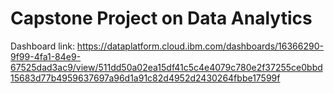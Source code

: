 # Capstone Project on Data Analytics
Dashboard link: 
https://dataplatform.cloud.ibm.com/dashboards/16366290-9f99-4fa1-84e9-67525dad3ac9/view/511dd50a02ea15df41c5c4e4079c780e2f37255ce0bbd15683d77b4959637697a96d1a91c82d4952d2430264fbbe17599f
